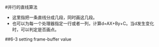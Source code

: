 #并行的直线算法
- 这里指把一条直线分成几段，同时画这几段。  
- 也可以为每一个处理器指定一行或者一列，计算d=AX+By+C。当d发生变化时，可以判定是否画点。

##6-3 setting frame-buffer value